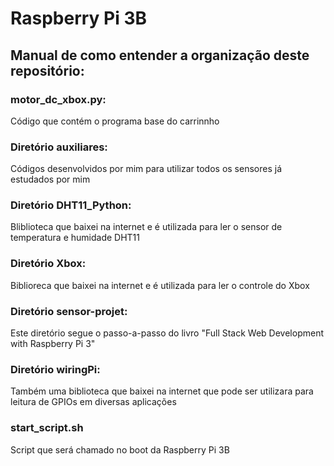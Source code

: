 # Raspberry Pi 3B
	
## Manual de como entender a organização deste repositório:

### motor_dc_xbox.py:
Código que contém o programa base do carrinnho

### Diretório auxiliares:
Códigos desenvolvidos por mim para utilizar todos os sensores já estudados por mim

### Diretório DHT11_Python:
Bliblioteca que baixei na internet e é utilizada para ler o sensor de temperatura e humidade DHT11

### Diretório Xbox:
Biblioreca que baixei na internet e é utilizada para ler o controle do Xbox
	
### Diretório sensor-projet:
Este diretório segue o passo-a-passo do livro "Full Stack Web Development with Raspberry Pi 3"

### Diretório wiringPi:
Também uma biblioteca que baixei na internet que pode ser utilizara para leitura de GPIOs em diversas aplicações

### start_script.sh
Script que será chamado no boot da Raspberry Pi 3B
